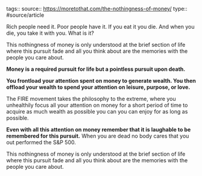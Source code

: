 tags::
source:: https://moretothat.com/the-nothingness-of-money/
type:: #source/article


Rich people need it. Poor people have it. If you eat it you die. And when you die, you take it with you. What is it?

This nothingness of money is only understood at the brief section of life where this pursuit fade and all you think about are the memories with the people you care about.


**Money is a required pursuit for life but a pointless pursuit upon death.**

**You frontload your attention spent on money to generate wealth. You then offload your wealth to spend your attention on leisure, purpose, or love.**

The FIRE movement takes the philosophy to the extreme, where you unhealthily focus all your attention on money for a short period of time to acquire as much wealth as possible you can you can enjoy for as long as possible.

**Even with all this attention on money remember that it is laughable to be remembered for this pursuit.** When you are dead no body cares that you out performed the S&P 500.

This nothingness of money is only understood at the brief section of life where this pursuit fade and all you think about are the memories with the people you care about.
